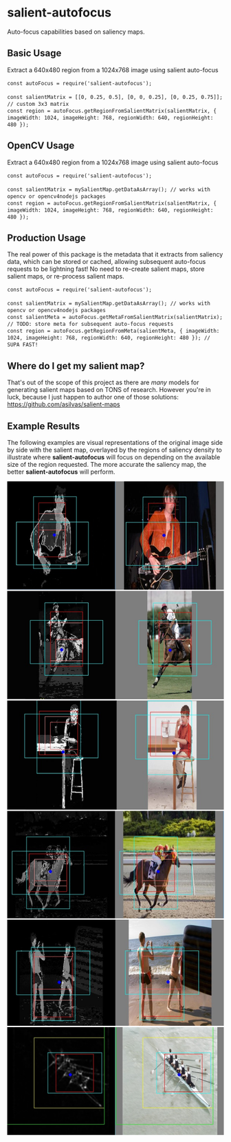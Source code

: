 # salient-autofocus

Auto-focus capabilities based on saliency maps.



## Basic Usage

Extract a 640x480 region from a 1024x768 image using salient auto-focus

```
const autoFocus = require('salient-autofocus');

const salientMatrix = [[0, 0.25, 0.5], [0, 0, 0.25], [0, 0.25, 0.75]]; // custom 3x3 matrix
const region = autoFocus.getRegionFromSalientMatrix(salientMatrix, { imageWidth: 1024, imageHeight: 768, regionWidth: 640, regionHeight: 480 });
```



## OpenCV Usage

Extract a 640x480 region from a 1024x768 image using salient auto-focus

```
const autoFocus = require('salient-autofocus');

const salientMatrix = mySalientMap.getDataAsArray(); // works with opencv or opencv4nodejs packages
const region = autoFocus.getRegionFromSalientMatrix(salientMatrix, { imageWidth: 1024, imageHeight: 768, regionWidth: 640, regionHeight: 480 });
```



## Production Usage

The real power of this package is the metadata that it extracts from saliency data, which can be stored or cached, allowing subsequent auto-focus requests to be lightning fast! No need to re-create salient maps, store salient maps, or re-process salient maps.

```
const autoFocus = require('salient-autofocus');

const salientMatrix = mySalientMap.getDataAsArray(); // works with opencv or opencv4nodejs packages
const salientMeta = autoFocus.getMetaFromSalientMatrix(salientMatrix);
// TODO: store meta for subsequent auto-focus requests
const region = autoFocus.getRegionFromMeta(salientMeta, { imageWidth: 1024, imageHeight: 768, regionWidth: 640, regionHeight: 480 }); // SUPA FAST!
```



## Where do I get my salient map?

That's out of the scope of this project as there are *many* models for generating salient maps based on TONS of research. However you're in luck,
because I just happen to author one of those solutions: https://github.com/asilvas/salient-maps



## Example Results

The following examples are visual representations of the original image side by side with the salient map,
overlayed by the regions of saliency density to illustrate where **salient-autofocus** will focus on
depending on the available size of the region requested. The more accurate the saliency map, the better
**salient-autofocus** will perform.

![](https://github.com/asilvas/salient-maps/raw/master/docs/images/salient7.jpg)
![](https://github.com/asilvas/salient-maps/raw/master/docs/images/salient8.jpg)
![](https://github.com/asilvas/salient-maps/raw/master/docs/images/salient9.jpg)
![](https://github.com/asilvas/salient-maps/raw/master/docs/images/salient10.jpg)
![](https://github.com/asilvas/salient-maps/raw/master/docs/images/salient11.jpg)
![](https://github.com/asilvas/salient-maps/raw/master/docs/images/salient6.jpg)
